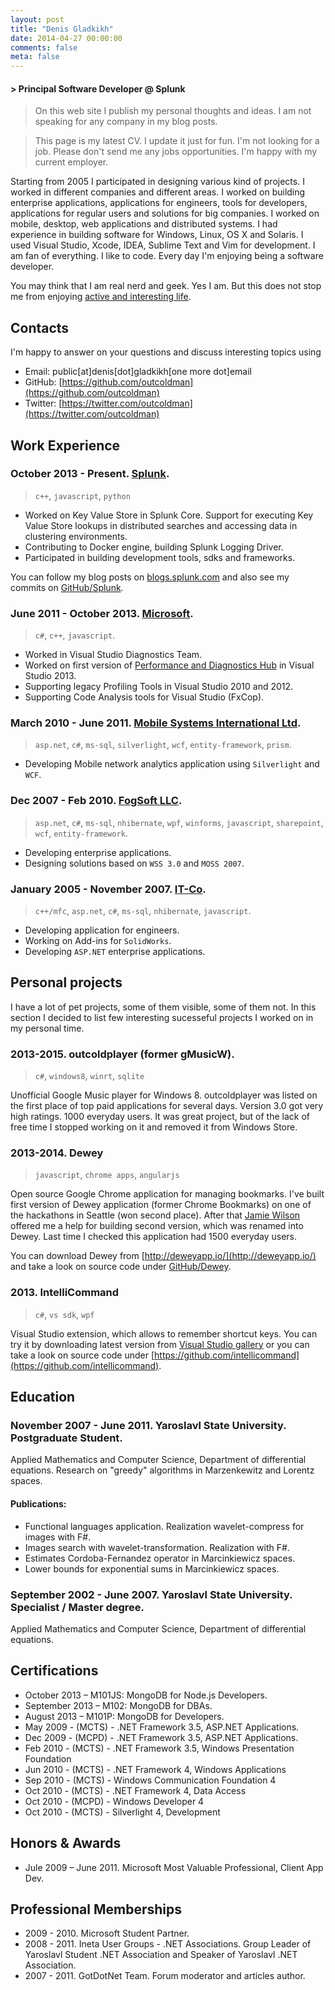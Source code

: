 ```yaml
---
layout: post
title: "Denis Gladkikh"
date: 2014-04-27 00:00:00
comments: false
meta: false
---
```


#### > Principal Software Developer @ Splunk

> On this web site I publish my personal thoughts and ideas.
> I am not speaking for any company in my blog posts.

> This page is my latest CV. I update it just for fun.
> I'm not looking for a job. Please don't send me any jobs opportunities.
> I'm happy with my current employer.

Starting from 2005 I participated in designing various kind of projects. I worked
in different companies and different areas. I worked on building enterprise
applications, applications for engineers, tools for developers, applications for
regular users and solutions for big companies. I worked on mobile, desktop, web
applications and distributed systems. I had experience in building software for
Windows, Linux, OS X and Solaris. I used Visual Studio, Xcode, IDEA,
Sublime Text and Vim for development. I am fan of everything. I like
to code. Every day I'm enjoying being a software developer.

You may think that I am real nerd and geek. Yes I am. But this does not stop
me from enjoying [active and interesting life](https://instagram.com/outcoldman/).

## Contacts

I'm happy to answer on your questions and discuss interesting topics using

* Email: public[at]denis[dot]gladkikh[one more dot]email
* GitHub: [https://github.com/outcoldman](https://github.com/outcoldman)
* Twitter: [https://twitter.com/outcoldman](https://twitter.com/outcoldman)

## Work Experience

### October 2013 - Present. [Splunk](http://splunk.com).

> `c++`, `javascript`, `python`

- Worked on Key Value Store in Splunk Core. Support for executing Key Value Store
    lookups in distributed searches and accessing data in clustering
    environments.
- Contributing to Docker engine, building Splunk Logging Driver.
- Participated in building development tools, sdks and frameworks.

You can follow my blog posts on [blogs.splunk.com](http://blogs.splunk.com/author/dgladkikh/)
and also see my commits on [GitHub/Splunk](https://github.com/splunk).

### June 2011 - October 2013. [Microsoft](http://microsoft.com).

> `c#`, `c++`, `javascript`.

- Worked in Visual Studio Diagnostics Team.
- Worked on first version of [Performance and Diagnostics Hub](http://blogs.msdn.com/b/visualstudioalm/archive/2013/07/12/performance-and-diagnostics-hub-in-visual-studio-2013.aspx)
    in Visual Studio 2013.
- Supporting legacy Profiling Tools in Visual Studio 2010 and 2012.
- Supporting Code Analysis tools for Visual Studio (FxCop).

### March 2010 - June 2011. [Mobile Systems International Ltd](http://www.msiuk.com/).

> `asp.net`, `c#`, `ms-sql`, `silverlight`, `wcf`, `entity-framework`, `prism`.

- Developing Mobile network analytics application using `Silverlight` and `WCF`.

### Dec 2007 - Feb 2010. [FogSoft LLC](http://fogsoft.ru).

> `asp.net`, `c#`, `ms-sql`, `nhibernate`, `wpf`, `winforms`, `javascript`, `sharepoint`, `wcf`, `entity-framework`.

- Developing enterprise applications.
- Designing solutions based on `WSS 3.0` and `MOSS 2007`.

### January 2005 - November 2007. [IT-Co](http://it-co.ru).

> `c++/mfc`, `asp.net`, `c#`, `ms-sql`, `nhibernate`, `javascript`.

* Developing application for engineers.
* Working on Add-ins for `SolidWorks`.
* Developing `ASP.NET` enterprise applications.

## Personal projects

I have a lot of pet projects, some of them visible, some of them not.
In this section I decided to list few interesting sucesseful projects I worked
on in my personal time.

### 2013-2015. outcoldplayer (former gMusicW).

> `c#`, `windows8`, `winrt`, `sqlite`

Unofficial Google Music player for Windows 8. outcoldplayer was listed on the
first place of top paid applications for several days. Version 3.0 got very
high ratings. 1000 everyday users. It was great project, but of the lack of
free time I stopped working on it and removed it from Windows Store.

### 2013-2014. Dewey

> `javascript`, `chrome apps`, `angularjs`

Open source Google Chrome application for managing bookmarks. I've built first
version of Dewey application (former Chrome Bookmarks) on one of the hackathons
in Seattle (won second place). After that [Jamie Wilson](https://github.com/jamiewilson)
offered me a help for building second version, which was renamed into Dewey.
Last time I checked this application had 1500 everyday users.

You can download Dewey from [http://deweyapp.io/](http://deweyapp.io/) and take
a look on source code under [GitHub/Dewey](https://github.com/deweyapp).

### 2013. IntelliCommand

> `c#`, `vs sdk`, `wpf`

Visual Studio extension, which allows to remember shortcut keys.
You can try it by downloading latest version from
[Visual Studio gallery](http://visualstudiogallery.msdn.microsoft.com/83f59659-abc1-4bfa-9779-42f687af0481)
or you can take a look on source code under [https://github.com/intellicommand](https://github.com/intellicommand).

## Education

### November 2007 - June 2011. Yaroslavl State University. Postgraduate Student.

Applied Mathematics and Computer Science, Department of differential equations.
Research on "greedy" algorithms in Marzenkewitz and Lorentz spaces.

#### Publications:

- Functional languages application. Realization wavelet-compress for images with F#.
- Images search with wavelet-transformation. Realization with F#.
- Estimates Cordoba-Fernandez operator in Marcinkiewicz spaces.
- Lower bounds for exponential sums in Marcinkiewicz spaces.

### September 2002 - June 2007. Yaroslavl State University. Specialist / Master degree.

Applied Mathematics and Computer Science, Department of differential equations.

## Certifications

- October 2013 – M101JS: MongoDB for Node.js Developers.
- September 2013 – M102: MongoDB for DBAs.
- August 2013 – M101P: MongoDB for Developers.
- May 2009 - (MCTS) - .NET Framework 3.5, ASP.NET Applications.
- Dec 2009 - (MCPD) - .NET Framework 3.5, ASP.NET Applications.
- Feb 2010 - (MCTS) - .NET Framework 3.5, Windows Presentation Foundation
- Jun 2010 - (MCTS) - .NET Framework 4, Windows Applications
- Sep 2010 - (MCTS) - Windows Communication Foundation 4
- Oct 2010 - (MCTS) - .NET Framework 4, Data Access
- Oct 2010 - (MCPD) - Windows Developer 4
- Oct 2010 - (MCTS) - Silverlight 4, Development

## Honors & Awards

- Jule 2009 – June 2011. Microsoft Most Valuable Professional, Client App Dev.

## Professional Memberships

- 2009 - 2010. Microsoft Student Partner.
- 2008 - 2011. Ineta User Groups - .NET Associations. Group Leader of Yaroslavl
    Student .NET Association and Speaker of Yaroslavl .NET Association.
- 2007 - 2011. GotDotNet Team. Forum moderator and articles author.
